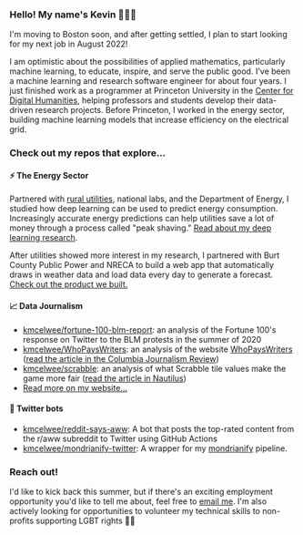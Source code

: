 ### Hello! My name's Kevin 👨🏻‍💻 

I'm moving to Boston soon, and after getting settled, I plan to start looking for my next job in August 2022!

I am optimistic about the possibilities of applied mathematics, particularly machine learning, to educate, inspire, and serve the public good. I've been a machine learning and research software engineer for about four years. I just finished work as a programmer at Princeton University in the [Center for Digital Humanities](https://github.com/Princeton-CDH/), helping professors and students develop their data-driven research projects. Before Princeton, I worked in the energy sector, building machine learning models that increase efficiency on the electrical grid.

### Check out my repos that explore...

#### ⚡ The Energy Sector

Partnered with [rural utilities](https://www.electric.coop/), national labs, and the Department of Energy, I studied how deep learning can be used to predict energy consumption. Increasingly accurate energy predictions can help utilities save a lot of money through a process called "peak shaving." [Read about my deep learning research](https://www.kmcelwee.com/load-forecasting/).

After utilities showed more interest in my research, I partnered with Burt County Public Power and NRECA to build a web app that automatically draws in weather data and load data every day to generate a forecast. [Check out the product we built.](https://coopforecast.com/)

#### 📈 Data Journalism

- [kmcelwee/fortune-100-blm-report](https://kmcelwee.github.io/fortune-100-blm-report/site/): an analysis of the Fortune 100's response on Twitter to the BLM protests in the summer of 2020
- [kmcelwee/WhoPaysWriters](https://github.com/kmcelwee/WhoPaysWriters): an analysis of the website [WhoPaysWriters](http://whopayswriters.com/#/results) ([read the article in the Columbia Journalism Review](https://www.cjr.org/business_of_news/where-to-pitch-data-who-pays-writers.php))
- [kmcelwee/scrabble](https://github.com/kmcelwee/scrabble): an analysis of what Scrabble tile values make the game more fair ([read the article in Nautilus](http://nautil.us/issue/67/reboot/does-scrabble-need-to-be-fixed))
- [Read more on my website...](https://www.kmcelwee.com/)

#### 🤖 Twitter bots

- [kmcelwee/reddit-says-aww](https://github.com/kmcelwee/reddit-says-aww): A bot that posts the top-rated content from the r/aww subreddit to Twitter using GitHub Actions
- [kmcelwee/mondrianify-twitter](https://github.com/kmcelwee/mondrianify-twitter): A wrapper for my [mondrianify](https://github.com/kmcelwee/mondrianify) pipeline.

### Reach out!

I'd like to kick back this summer, but if there's an exciting employment opportunity you'd like to tell me about, feel free to [email me](mailto:kevinrmcelwee@gmail.com). I'm also actively looking for opportunities to volunteer my technical skills to non-profits supporting LGBT rights 🏳️‍🌈 
